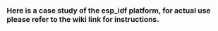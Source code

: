 ### Here is a case study of the esp_idf platform, for actual use please refer to the wiki link for instructions.